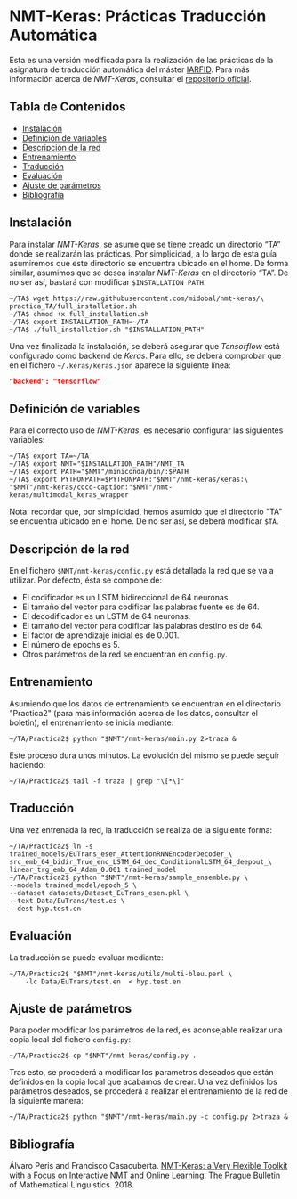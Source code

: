 # NMT-Keras: Prácticas Traducción Automática
Esta es una versión modificada para la realización de las prácticas de la asignatura de traducción automática del máster [IARFID](http://www.upv.es/titulaciones/MUIARFID/). Para más información acerca de *NMT-Keras*, consultar el [repositorio oficial](https://github.com/lvapeab/nmt-keras).

## Tabla de Contenidos

* [Instalación](#instalación)
* [Definición de variables](#definición-de-variables)
* [Descripción de la red](#descripción-de-la-red)
* [Entrenamiento](#entrenamiento)
* [Traducción](#traducción)
* [Evaluación](#evaluación)
* [Ajuste de parámetros](#ajuste-de-parámetros)
* [Bibliografía](#bibliografía)


## Instalación

Para instalar *NMT-Keras*, se asume que se tiene creado un directorio “TA” donde se realizarán las prácticas. Por simplicidad, a lo largo de esta guía asumiremos que
este directorio se encuentra ubicado en el home. De forma similar, asumimos que
se desea instalar *NMT-Keras* en el directorio “TA”. De no ser ası́, bastará con modificar ```$INSTALLATION PATH```.

  ```console
~/TA$ wget https://raw.githubusercontent.com/midobal/nmt-keras/\
practica_TA/full_installation.sh
~/TA$ chmod +x full_installation.sh
~/TA$ export INSTALLATION_PATH=~/TA
~/TA$ ./full_installation.sh "$INSTALLATION_PATH"
  ```

Una vez finalizada la instalación, se deberá asegurar que *Tensorflow* está configurado como backend de *Keras*. Para ello, se deberá comprobar que en el fichero ```~/.keras/keras.json``` aparece la siguiente lı́nea:

```json
"backend": "tensorflow"
```

## Definición de variables

Para el correcto uso de *NMT-Keras*, es necesario configurar las siguientes variables:

```console
~/TA$ export TA=~/TA
~/TA$ export NMT="$INSTALLATION_PATH"/NMT_TA
~/TA$ export PATH="$NMT"/miniconda/bin/:$PATH
~/TA$ export PYTHONPATH=$PYTHONPATH:"$NMT"/nmt-keras/keras:\
"$NMT"/nmt-keras/coco-caption:"$NMT"/nmt-keras/multimodal_keras_wrapper
```

Nota: recordar que, por simplicidad, hemos asumido que el directorio "TA" se encuentra ubicado en el home. De no ser así, se deberá modificar ```$TA```.

## Descripción de la red

En el fichero ```$NMT/nmt-keras/config.py``` está detallada la red que se va a utilizar. Por defecto, ésta se compone de:

* El codificador es un LSTM bidireccional de 64 neuronas.
* El tamaño del vector para codificar las palabras fuente es de 64.
* El decodificador es un LSTM de 64 neuronas.
* El tamaño del vector para codificar las palabras destino es de 64.
* El factor de aprendizaje inicial es de 0.001.
* El número de epochs es 5.
* Otros parámetros de la red se encuentran en ```config.py```.

## Entrenamiento

Asumiendo que los datos de entrenamiento se encuentran en el directorio "Practica2" (para más información acerca de los datos, consultar el boletín), el entrenamiento se inicia mediante:

```console
~/TA/Practica2$ python "$NMT"/nmt-keras/main.py 2>traza &
```

Este proceso dura unos minutos. La evolución del mismo se puede seguir haciendo:

```console
~/TA/Practica2$ tail -f traza | grep "\[*\]"
```

## Traducción

Una vez entrenada la red, la traducción se realiza de la siguiente forma:

```console
~/TA/Practica2$ ln -s trained_models/EuTrans_esen_AttentionRNNEncoderDecoder_\
src_emb_64_bidir_True_enc_LSTM_64_dec_ConditionalLSTM_64_deepout_\
linear_trg_emb_64_Adam_0.001 trained_model
~/TA/Practica2$ python "$NMT"/nmt-keras/sample_ensemble.py \
--models trained_model/epoch_5 \
--dataset datasets/Dataset_EuTrans_esen.pkl \
--text Data/EuTrans/test.es \
--dest hyp.test.en
```

## Evaluación

La traducción se puede evaluar mediante:

```console
~/TA/Practica2$ "$NMT"/nmt-keras/utils/multi-bleu.perl \
	-lc Data/EuTrans/test.en  < hyp.test.en
```

## Ajuste de parámetros

Para poder modificar los parámetros de la red, es aconsejable realizar una copia local del fichero ```config.py```:

```console
~/TA/Practica2$ cp "$NMT"/nmt-keras/config.py .
```

Tras esto, se procederá a modificar los parametros deseados que están definidos en la
copia local que acabamos de crear. Una vez definidos los parámetros deseados, se procederá a realizar el entrenamiento de la red de la siguiente manera:

```console
~/TA/Practica2$ python "$NMT"/nmt-keras/main.py -c config.py 2>traza &
```

## Bibliografía

Álvaro Peris and Francisco Casacuberta. [NMT-Keras: a Very Flexible Toolkit with
a Focus on Interactive NMT and Online Learning](https://ufal.mff.cuni.cz/pbml/111/art-peris-casacuberta.pdf). The Prague Bulletin of Mathematical Linguistics. 2018.

